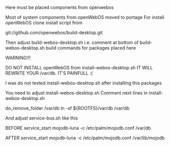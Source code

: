 Here must be placed components from openwebos

Most of system components from openWebOS moved to portage
For install openWebOS clone install script from

git://github.com/openwebos/build-desktop.git

Then adjust build-webos-desktop.sh
i.e. comment at bottom of build-webos-desktop.sh build commands for packages placed here

WARNING!!!

DO NOT INSTALL openWebOS from install-webos-desktop.sh
IT WILL REWRITE YOUR /var/db. IT'S PAINFULL :(

I was do not tested install-webos-desktop.sh after installing this packages


You need to adjust install-webos-desktop.sh 
Comment  next lines in install-webos-desktop.sh 

  do_remove_folder /var/db
  ln -sf ${ROOTFS}/var/db /var/db


And adjust service-bus.sh like this

BEFORE
 service_start mojodb-luna -c /etc/palm/mojodb.conf /var/db

AFTER
 service_start mojodb-luna -c /etc/palm/mojodb.conf /var/lib/mojodb